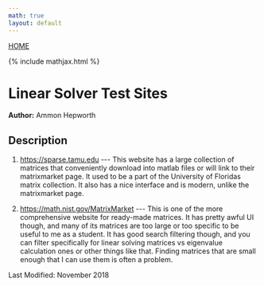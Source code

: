 ```yaml
---
math: true
layout: default
---
```

<a href="https://ammonhepworth.github.io/MATH4610/index">HOME</a>

{% include mathjax.html %}

# Linear Solver Test Sites

**Author:** Ammon Hepworth


## Description

1. https://sparse.tamu.edu  --- This website has a large collection of matrices that conveniently download into matlab files or will link to their matrixmarket page. It used to be a part of the University of Floridas matrix collection. It also has a nice interface and is modern, unlike the matrixmarket page.

2. https://math.nist.gov/MatrixMarket --- This is one of the more comprehensive website for ready-made matrices. It has pretty awful UI though, and many of its matrices are too large or too specific to be useful to me as a student. It has good search filtering though, and you can filter specifically for linear solving matrices vs eigenvalue calculation ones or other things like that. Finding matrices that are small enough that I can use them is often a problem.


Last Modified: November 2018

